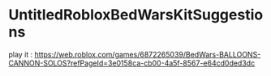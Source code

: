 # UntitledRobloxBedWarsKitSuggestions
play it : https://web.roblox.com/games/6872265039/BedWars-BALLOONS-CANNON-SOLOS?refPageId=3e0158ca-cb00-4a5f-8567-e64cd0ded3dc
